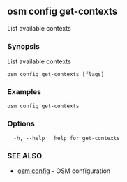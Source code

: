 ## osm config get-contexts

List available contexts

### Synopsis


List available contexts

```
osm config get-contexts [flags]
```

### Examples

```
osm config get-contexts
```

### Options

```
  -h, --help   help for get-contexts
```

### SEE ALSO
* [osm config](osm_config.md)	 - OSM configuration


